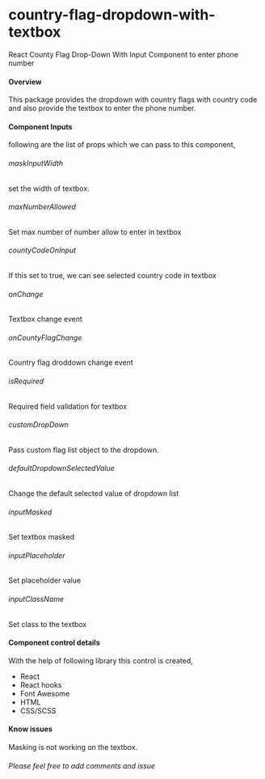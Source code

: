 # country-flag-dropdown-with-textbox
React County Flag Drop-Down With Input Component to enter phone number
#### Overview
This package provides the dropdown with country flags with country code and also provide the textbox to enter the phone number.

#### Component Inputs
following are the list of props which we can pass to this component,
###### maskInputWidth
set the width of textbox.
###### maxNumberAllowed
Set max number of number allow to enter in textbox
###### countyCodeOnInput
If this set to true, we can see selected country code in textbox
###### onChange
Textbox change event
###### onCountyFlagChange
Country flag droddown change event
###### isRequired
Required field validation for textbox
###### customDropDown
Pass custom flag list object to the dropdown.
###### defaultDropdownSelectedValue
Change the default selected value of dropdown list 
###### inputMasked
Set textbox masked
###### inputPlaceholder
Set placeholder value
###### inputClassName
Set class to the textbox

#### Component control details
With the help of following library this control is created,
- React
- React hooks
- Font Awesome
- HTML
- CSS/SCSS

#### Know issues
Masking is not working on the textbox.

###### Please feel free to add comments and issue
